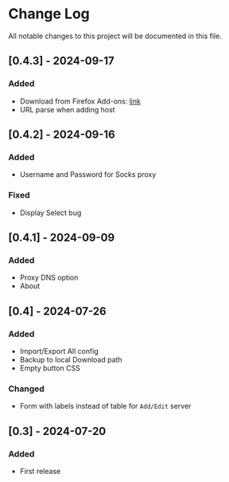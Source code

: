 
# Change Log
All notable changes to this project will be documented in this file.

## [0.4.3] - 2024-09-17
### Added
- Download from Firefox Add-ons: [link](https://addons.mozilla.org/en-US/firefox/addon/wormhole-proxy/)
- URL parse when adding host

## [0.4.2] - 2024-09-16
### Added
- Username and Password for Socks proxy

### Fixed
- Display Select bug

## [0.4.1] - 2024-09-09
### Added
- Proxy DNS option
- About

## [0.4] - 2024-07-26
### Added
- Import/Export All config
- Backup to local Download path
- Empty button CSS

### Changed
- Form with labels instead of table for `Add/Edit` server

## [0.3] - 2024-07-20
### Added
- First release
